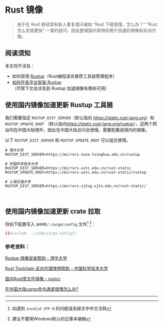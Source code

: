 # Rust 镜像

> 由于在 Rust 群经常有新人重复提问诸如 “Rust 下载很慢，怎么办？” “Rust 怎么安装更快” 一类的提问，因此整理国内常用的用于加速的镜像和反向代理。

## 阅读须知

本文将不涉及：

- 如何获得 [Rustup](https://github.com/rust-lang/rustup)（Rust编程语言推荐工具链管理程序）
- [如何在各平台安装 Rustup](https://www.rust-lang.org/zh-CN/tools/install) （尽管下文会涉及到 Rustup 加速镜像有哪些可用）

## 使用国内镜像加速更新 Rustup 工具链
我们需要指定 `RUSTUP_DIST_SERVER`（默认指向 <https://static.rust-lang.org>）和 `RUSTUP_UPDATE_ROOT` （默认指向<https://static.rust-lang.org/rustup>），这两个网站均在中国大陆境外，因此在中国大陆访问会很慢，需要配置成境内的镜像。

以下 `RUSTUP_DIST_SERVER` 和 `RUSTUP_UPDATE_ROOT` 可以组合使用。

```shell
# 清华大学
RUSTUP_DIST_SERVER=https://mirrors.tuna.tsinghua.edu.cn/rustup

# 中国科学技术大学
RUSTUP_DIST_SERVER=https://mirrors.ustc.edu.cn/rust-static
RUSTUP_UPDATE_ROOT=https://mirrors.ustc.edu.cn/rust-static/rustup

# 上海交通大学
RUSTUP_DIST_SERVER=https://mirrors.sjtug.sjtu.edu.cn/rust-static/
```
​
## 使用国内镜像加速更新 crate 拉取
将如下配置写入 `$HOME/.cargo/config` 文件[^1] [^2]：

```toml
{{#include ../code/cargo.config}}
```

### 参考资料：
[Rustup 镜像安装帮助 - 清华大学](https://mirrors.tuna.tsinghua.edu.cn/help/rustup/)

[Rust Toolchain 反向代理使用帮助 - 中国科学技术大学](https://mirrors.ustc.edu.cn/help/rust-static.html)

[国内Rust库文件镜像 - rustcc](https://rustcc.cn/article?id=0d125ec2-08fe-427a-9328-69cba6c4795c)

[在中国大陆cargo命令速度很慢怎么办?](https://github.com/rustcc/RustFAQ#%E5%9C%A8%E4%B8%AD%E5%9B%BD%E5%A4%A7%E9%99%86cargo%E5%91%BD%E4%BB%A4%E9%80%9F%E5%BA%A6%E5%BE%88%E6%85%A2%E6%80%8E%E4%B9%88%E5%8A%9E)

[^1]: 如遇到 `invalid UTF-8` 的问题请去掉文中中文注释

[^2]: 建议不要用Windows默认的记事本编辑

---
<link rel="stylesheet" href="https://cdn.jsdelivr.net/npm/gitalk@1/dist/gitalk.css">
<script src="https://cdn.jsdelivr.net/npm/gitalk@1/dist/gitalk.min.js"></script>
<div id="gitalk-container"></div>

<script>
const gitalk = new Gitalk({
  clientID: '5af6fa1218b8ad6d12e9',
  clientSecret: '0c226cbc5544c3252c1c0fba0b01ca9b7bf61691',
  repo: 'blog-gitment',      // The repository of store comments,
  owner: 'huangjj27',
  admin: ['huangjj27'],
  id: '/posts/rust-mirror/',      // Ensure uniqueness and length less than 50
  distractionFreeMode: false  // Facebook-like distraction free mode
})

gitalk.render('gitalk-container')
</script>
